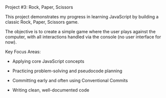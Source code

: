 Project #3: Rock, Paper, Scissors

This project demonstrates my progress in learning JavaScript by building a classic Rock, Paper, Scissors game.

The objective is to create a simple game where the user plays against the computer, with all interactions handled via the console (no user interface for now).

Key Focus Areas:

- Applying core JavaScript concepts

- Practicing problem-solving and pseudocode planning

- Committing early and often using Conventional Commits

- Writing clean, well-documented code
